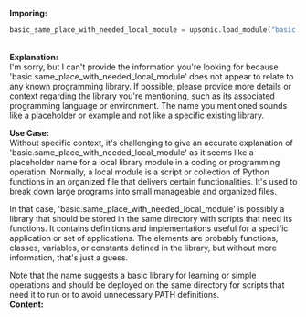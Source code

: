 <b class="custom_code_highlight_green">Imporing:</b><br>
```python
basic_same_place_with_needed_local_module = upsonic.load_module("basic.same_place_with_needed_local_module")
```
<br><b class="custom_code_highlight_green">Explanation:</b><br>I'm sorry, but I can't provide the information you're looking for because 'basic.same_place_with_needed_local_module' does not appear to relate to any known programming library. If possible, please provide more details or context regarding the library you're mentioning, such as its associated programming language or environment. The name you mentioned sounds like a placeholder or example and not like a specific existing library.

<b class="custom_code_highlight_green">Use Case:</b><br>Without specific context, it's challenging to give an accurate explanation of 'basic.same_place_with_needed_local_module' as it seems like a placeholder name for a local library module in a coding or programming operation. Normally, a local module is a script or collection of Python functions in an organized file that delivers certain functionalities. It's used to break down large programs into small manageable and organized files. 

In that case, 'basic.same_place_with_needed_local_module' is possibly a library that should be stored in the same directory with scripts that need its functions. It contains definitions and implementations useful for a specific application or set of applications. The elements are probably functions, classes, variables, or constants defined in the library, but without more information, that's just a guess. 

Note that the name suggests a basic library for learning or simple operations and should be deployed on the same directory for scripts that need it to run or to avoid unnecessary PATH definitions.
<br><b class="custom_code_highlight_green">Content:</b><br>
